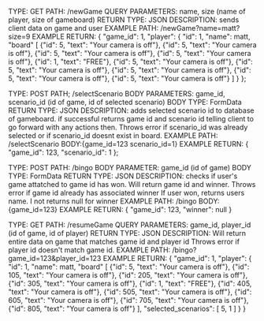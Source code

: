 TYPE: GET
PATH: /newGame
QUERY PARAMETERS: name, size (name of player, size of gameboard)
RETURN TYPE: JSON
DESCRIPTION: sends client data on game and user
EXAMPLE PATH: /newGame?name=matt?size=9
EXAMPLE RETURN:
{
    "game_id": 1,
    "player": {
        "id": 1,
        "name": matt,
        "board" [
            {"id": 5, "text": "Your camera is off"},
            {"id": 5, "text": "Your camera is off"},
            {"id": 5, "text": "Your camera is off"},
            {"id": 5, "text": "Your camera is off"},
            {"id": 1, "text": "FREE"},
            {"id": 5, "text": "Your camera is off"},
            {"id": 5, "text": "Your camera is off"},
            {"id": 5, "text": "Your camera is off"},
            {"id": 5, "text": "Your camera is off"},
            {"id": 5, "text": "Your camera is off"}
        ]
    }
};

TYPE: POST
PATH; /selectScenario
BODY PARAMETERS: game_id, scenario_id (id of game, id of selected scenario)
BODY TYPE: FormData
RETURN TYPE: JSON
DESCRIPTION: adds selected scenario id to database of gameboard. if successful returns game id and scenario id telling client to go forward with any actions then.
Throws error if scenario_id was already selected or if scenario_id doesnt exist in board.
EXAMPLE PATH: /selectScenario BODY:{game_id=123 scenario_id=1}
EXAMPLE RETURN:
{
    "game_id": 123,
    "scenario_id": 1
};

TYPE: POST
PATH: /bingo
BODY PARAMETER: game_id (id of game)
BODY TYPE: FormData
RETURN TYPE: JSON
DESCRIPTION: checks if user's game attatched to game id has won.
Will return game id and winner.
Throws error if game id already has associated winner
If user won, returns users name. I not returns null for winner
EXAMPLE PATH: /bingo BODY:{game_id=123}
EXAMPLE RETURN:
{
    "game_id": 123,
    "winner": null
}

TYPE: GET
PATH: /resumeGame
QUERY PARAMETERS: game_id, player_id (id of game, id of player)
RETURN TYPE: JSON
DESCRIPTION: Will return entire data on game that matches game id and player id
Throws error if player id doesn't match game id.
EXAMPLE PATH: /bingo?game_id=123&player_id=123
EXAMPLE RETURN:
{
    "game_id": 1,
    "player": {
        "id": 1,
        "name": matt,
        "board" [
            {"id": 5, "text": "Your camera is off"},
            {"id": 105, "text": "Your camera is off"},
            {"id": 205, "text": "Your camera is off"},
            {"id": 305, "text": "Your camera is off"},
            {"id": 1, "text": "FREE"},
            {"id": 405, "text": "Your camera is off"},
            {"id": 505, "text": "Your camera is off"},
            {"id": 605, "text": "Your camera is off"},
            {"id": 705, "text": "Your camera is off"},
            {"id": 805, "text": "Your camera is off"}
        ],
        "selected_scenarios": [
            5,
            1
        ]
    }
}

